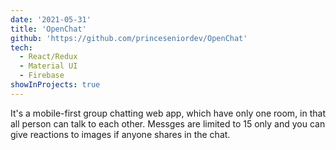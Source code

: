 ```yaml
---
date: '2021-05-31'
title: 'OpenChat'
github: 'https://github.com/princeseniordev/OpenChat'
tech:
  - React/Redux
  - Material UI
  - Firebase
showInProjects: true
---
```


It's a mobile-first group chatting web app, which have only one room, in that all person can talk to each other.
Messges are limited to 15 only and you can give reactions to images if anyone shares in the chat.
